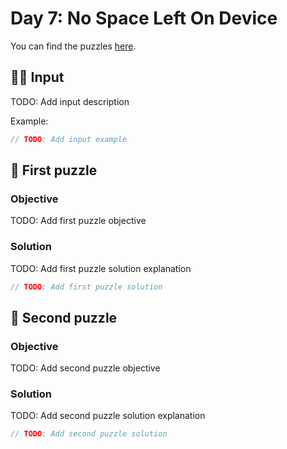 # Day 7: No Space Left On Device

You can find the puzzles [here](https://adventofcode.com/2022/day/7).

## ✍🏼 Input

TODO: Add input description

Example:

```js
// TODO: Add input example
```

## 🧩 First puzzle

### Objective

TODO: Add first puzzle objective

### Solution

TODO: Add first puzzle solution explanation

```js
// TODO: Add first puzzle solution
```

## 🧩 Second puzzle

### Objective

TODO: Add second puzzle objective

### Solution

TODO: Add second puzzle solution explanation

```js
// TODO: Add second puzzle solution
```

